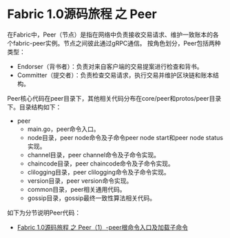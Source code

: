 # Fabric 1.0源码旅程 之 Peer

在Fabric中，Peer（节点）是指在网络中负责接收交易请求、维护一致账本的各个fabric-peer实例。节点之间彼此通过gRPC通信。
按角色划分，Peer包括两种类型：
* Endorser（背书者）：负责对来自客户端的交易提案进行检查和背书。
* Committer（提交者）：负责检查交易请求，执行交易并维护区块链和账本结构。

Peer核心代码在peer目录下，其他相关代码分布在core/peer和protos/peer目录下。目录结构如下：

* peer
	* main.go，peer命令入口。
	* node目录，peer node命令及子命令peer node start和peer node status实现。
	* channel目录，peer channel命令及子命令实现。
	* chaincode目录，peer chaincode命令及子命令实现。
	* clilogging目录，peer clilogging命令及子命令实现。
	* version目录，peer version命令实现。
	* common目录，peer相关通用代码。
	* gossip目录，gossip最终一致性算法相关代码。
	
如下为分节说明Peer代码：

* [Fabric 1.0源码旅程 之 Peer（1）-peer根命令入口及加载子命令](peer_main.md)

